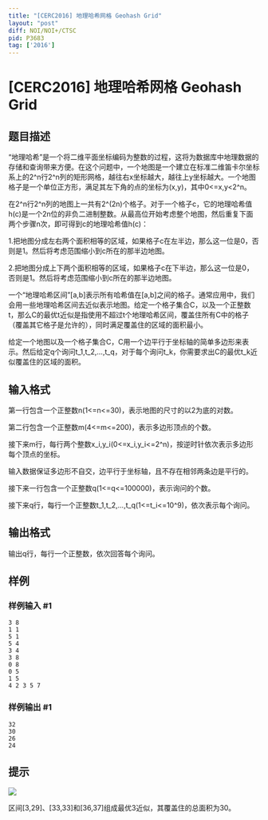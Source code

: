 ```yaml
---
title: "[CERC2016] 地理哈希网格 Geohash Grid"
layout: "post"
diff: NOI/NOI+/CTSC
pid: P3683
tag: ['2016']
---
```

# [CERC2016] 地理哈希网格 Geohash Grid
## 题目描述

“地理哈希”是一个将二维平面坐标编码为整数的过程，这将为数据库中地理数据的存储和查询带来方便。在这个问题中，一个地图是一个建立在标准二维笛卡尔坐标系上的2^n行2^n列的矩形网格，越往右x坐标越大，越往上y坐标越大。一个地图格子是一个单位正方形，满足其左下角的点的坐标为(x,y)，其中0<=x,y<2^n。


在2^n行2^n列的地图上一共有2^(2n)个格子。对于一个格子c，它的地理哈希值h(c)是一个2n位的非负二进制整数。从最高位开始考虑整个地图，然后重复下面两个步骤n次，即可得到c的地理哈希值h(c)：


1.把地图分成左右两个面积相等的区域，如果格子c在左半边，那么这一位是0，否则是1。然后将考虑范围缩小到c所在的那半边地图。


2.把地图分成上下两个面积相等的区域，如果格子c在下半边，那么这一位是0，否则是1。然后将考虑范围缩小到c所在的那半边地图。


一个“地理哈希区间”[a,b]表示所有哈希值在[a,b]之间的格子。通常应用中，我们会用一些地理哈希区间去近似表示地图。给定一个格子集合C，以及一个正整数t，那么C的最优t近似是指使用不超过t个地理哈希区间，覆盖住所有C中的格子（覆盖其它格子是允许的），同时满足覆盖住的区域的面积最小。


给定一个地图以及一个格子集合C，C用一个边平行于坐标轴的简单多边形来表示。然后给定q个询问t\_1,t\_2,...,t\_q，对于每个询问t\_k，你需要求出C的最优t\_k近似覆盖住的区域的面积。

## 输入格式

第一行包含一个正整数n(1<=n<=30)，表示地图的尺寸的以2为底的对数。

第二行包含一个正整数m(4<=m<=200)，表示多边形顶点的个数。

接下来m行，每行两个整数x\_i,y\_i(0<=x\_i,y\_i<=2^n)，按逆时针依次表示多边形每个顶点的坐标。

输入数据保证多边形不自交，边平行于坐标轴，且不存在相邻两条边是平行的。

接下来一行包含一个正整数q(1<=q<=100000)，表示询问的个数。

接下来q行，每行一个正整数t\_1,t\_2,...,t\_q(1<=t\_i<=10^9)，依次表示每个询问。

## 输出格式

输出q行，每行一个正整数，依次回答每个询问。

## 样例

### 样例输入 #1
```
3 8
1 1
5 1
5 4
3 4
3 8
0 8
0 5
1 5
4 2 3 5 7
```
### 样例输出 #1
```
32
30
26
24

```
## 提示

 ![](https://cdn.luogu.com.cn/upload/pic/4687.png) 

区间[3,29]、[33,33]和[36,37]组成最优3近似，其覆盖住的总面积为30。

